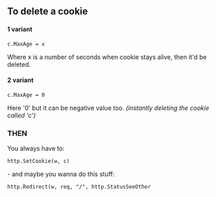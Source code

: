 ## **To delete a cookie**

#### 1 variant

`c.MaxAge = x`

Where x is a number of seconds when cookie stays alive, then it'd be deleted.

#### 2 variant

`c.MaxAge = 0`

Here '0' but it can be negative value too.
_(instantly deleting the cookie called 'c')_

### THEN

You always have to:

`http.SetCookie(w, c)`

\- and maybe you wanna do this stuff:

`http.Redirect(w, req, "/", http.StatusSeeOther`

